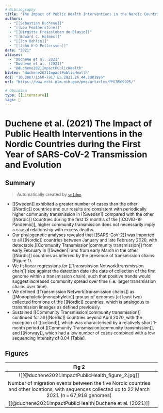 ```yaml
---
# Bibliography
title: "The Impact of Public Health Interventions in the Nordic Countries during the First Year of SARS-CoV-2 Transmission and Evolution"
authors: 
  - "[[Sebastian Duchene]]"
  - "[[Leo Featherstone]]"
  - "[[Birgitte Freiesleben de Blasio]]"
  - "[[Edward C. Holmes]]"
  - "[[Jon Bohlin]]"
  - "[[John H-O Pettersson]]"
date: "2021"
aliases: 
  - "Duchene et al. 2021"
  - "Duchene et al. (2021)"
  - "@duchene2021ImpactPublicHealth"
bibtex: "duchene2021ImpactPublicHealth"
doi: "10.2807/1560-7917.ES.2021.26.44.2001996"
url: "https://www.ncbi.nlm.nih.gov/pmc/articles/PMC8569925/"

# Obsidian
type: [[Literature]]
tags: 📰
---
```


# Duchene et al. (2021) The Impact of Public Health Interventions in the Nordic Countries during the First Year of SARS-CoV-2 Transmission and Evolution

## Summary

> Automatically created by [`seldon`](https://github.com/ktmeaton/seldon).

- [[Sweden]] exhibited a greater number of cases than the other [[Nordic]] countries and our results are consistent with periodically higher community transmission in [[Sweden]] compared with the other [[Nordic]] Countries during the first 12 months of the [[COVID-19 Pandemic]], higher community transmission does not necessarily imply a causal  relationship with excess deaths.
- Our phylogenetic analyses revealed that [[SARS-CoV-2]] was  imported to all [[Nordic]] countries between January and late February 2020, with detectable [[Community Transmission|community transmission]] from early February in [[Sweden]] and from early  March in the other [[Nordic]] countries as inferred by the  presence of transmission chains (Figure 1).
- We fit linear regressions for [[Transmission Network|transmission chain]] size against the detection date (the date of collection of the  first genome within a transmission chain), such that positive trends would suggest increased community  spread over time (i.e. larger transmission chains over  time).
- We defined [[Transmission Network|transmission chains]] as [[Monophyletic|monophyletic]] groups of genomes (at least two) collected from one of  the [[Nordic]] countries, which is analogous to transmission lineages as defined previously.
- Sustained [[Community Transmission|community transmission]] continued for all [[Nordic]] countries beyond April 2020, with the exception of [[Iceland]], which was characterised by a relatively short 1-month  period of [[Community Transmission|community transmission]], and [[Norway]], which  had a low number of cases combined with a low  sequencing intensity of 0.04 (Table).

## Figures

|          Fig 2           |     |
|:------------------------:| --- |
| ![[@duchene2021ImpactPublicHealth_figure_2.jpg]] |     |
|  Number of migration events between the five Nordic countries and other locations, with sequences collected up to 22 March 2021 (n = 67,918 genomes)      |     |
|   [[@duchene2021ImpactPublicHealth\|Duchene et al. (2021)]]   |     |